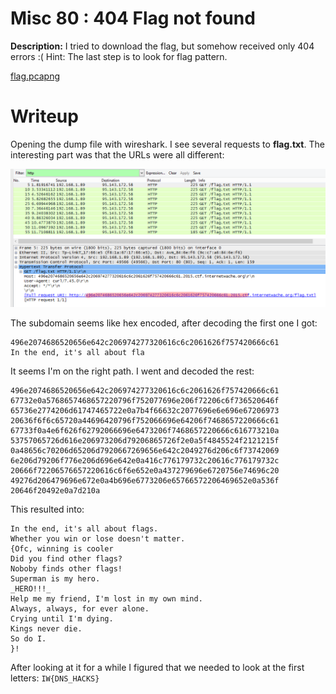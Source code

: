 # Misc 80 : 404 Flag not found

**Description:** I tried to download the flag, but somehow received only 404 errors :( Hint: The last step is to look for flag pattern.

[flag.pcapng](files/flag.pcapng?raw=true)

# Writeup

Opening the dump file with wireshark. I see several requests to **flag.txt**. The interesting part was that the URLs were all different:

![1](files/1.png?raw=true)

The subdomain seems like hex encoded, after decoding the first one I got:
```
496e2074686520656e642c206974277320616c6c2061626f757420666c61
In the end, it's all about fla
```

It seems I'm on the right path. I went and decoded the rest:

```
496e2074686520656e642c206974277320616c6c2061626f757420666c61
67732e0a5768657468657220796f752077696e206f72206c6f736520646f
65736e2774206d61747465722e0a7b4f66632c2077696e6e696e67206973
20636f6f6c65720a44696420796f752066696e64206f7468657220666c61
67733f0a4e6f626f62792066696e6473206f7468657220666c616773210a
53757065726d616e206973206d79206865726f2e0a5f4845524f2121215f
0a48656c70206d65206d7920667269656e642c2049276d206c6f73742069
6e206d79206f776e206d696e642e0a416c776179732c20616c776179732c
20666f72206576657220616c6f6e652e0a437279696e6720756e74696c20
49276d206479696e672e0a4b696e6773206e65766572206469652e0a536f
20646f20492e0a7d210a
```

This resulted into:

```
In the end, it's all about flags.
Whether you win or lose doesn't matter.
{Ofc, winning is cooler
Did you find other flags?
Noboby finds other flags!
Superman is my hero.
_HERO!!!_
Help me my friend, I'm lost in my own mind.
Always, always, for ever alone.
Crying until I'm dying.
Kings never die.
So do I.
}!
```

After looking at it for a while I figured that we needed to look at the first letters: `IW{DNS_HACKS}`